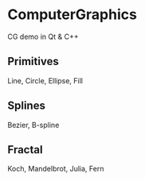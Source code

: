 # ComputerGraphics
CG demo in Qt &amp; C++

## Primitives
Line, Circle, Ellipse, Fill

## Splines
Bezier, B-spline

## Fractal
Koch, Mandelbrot, Julia, Fern
